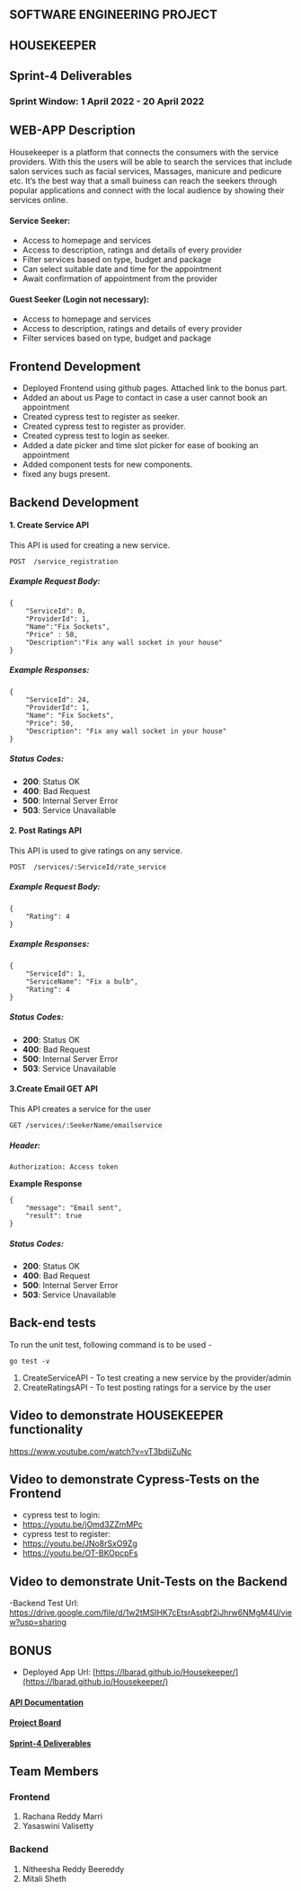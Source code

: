 ## SOFTWARE ENGINEERING PROJECT

<h2>HOUSEKEEPER</h2>
<h2>Sprint-4 Deliverables</h2>

<h3>Sprint Window: 1 April 2022 - 20 April 2022</h3>

## WEB-APP Description

Housekeeper is a platform that connects the consumers with the service providers. With this the users will be able to search the services that include salon services such as facial services, Massages, manicure and pedicure etc. It’s the best way that a small buiness can reach the seekers through popular applications and connect with the local audience by showing their services online. 

#### Service Seeker: 
- Access to homepage and services
- Access to description, ratings and details of every provider
- Filter services based on type, budget and package
- Can select suitable date and time for the appointment
- Await confirmation of appointment from the provider

#### Guest Seeker (Login not necessary):
- Access to homepage and services
- Access to description, ratings and details of every provider
- Filter services based on type, budget and package

## Frontend Development
- Deployed Frontend using github pages. Attached link to the bonus part.
- Added an about us Page to contact in case a user cannot book an appointment
- Created cypress test to register as seeker.
- Created cypress test to register as provider.
- Created cypress test to login as seeker.
- Added a date picker and time slot picker for ease of booking an appointment
- Added component tests for new components.
- fixed any bugs present.

## Backend Development

#### 1. Create Service API

This API is used for creating a new service.

```
POST  /service_registration
```

#####  Example Request Body:

```
{
    "ServiceId": 0, 
    "ProviderId": 1, 
    "Name":"Fix Sockets", 
    "Price" : 50,
    "Description":"Fix any wall socket in your house"
}

```

##### Example Responses:

```
{
    "ServiceId": 24,
    "ProviderId": 1,
    "Name": "Fix Sockets",
    "Price": 50,
    "Description": "Fix any wall socket in your house"
}
```

##### Status Codes:

-   **200**: Status OK
-   **400**: Bad Request
-   **500**: Internal Server Error
-   **503**: Service Unavailable

#### 2. Post Ratings API

This API is used to give ratings on any service.

```
POST  /services/:ServiceId/rate_service
```
#####  Example Request Body:

```
{
    "Rating": 4
}
```
##### Example Responses:

```
{
    "ServiceId": 1,
    "ServiceName": "Fix a bulb",
    "Rating": 4
}
```

##### Status Codes:

-   **200**: Status OK
-   **400**: Bad Request
-   **500**: Internal Server Error
-   **503**: Service Unavailable

#### 3.Create Email GET API

This API creates a service for the user

```
GET /services/:SeekerName/emailservice
```
##### Header:

    Authorization: Access token
    

**Example Response**
```
{
    "message": "Email sent",
    "result": true
}

```

##### Status Codes:

-   **200**: Status OK
-   **400**: Bad Request
-   **500**: Internal Server Error
-   **503**: Service Unavailable

## Back-end tests

To run the unit test, following command is to be used -

    go test -v

1. CreateServiceAPI - To test creating a new service by the provider/admin
2. CreateRatingsAPI - To test posting ratings for a service by the user


## Video to demonstrate HOUSEKEEPER functionality
https://www.youtube.com/watch?v=vT3bdijZuNc

## Video to demonstrate Cypress-Tests on the Frontend
- cypress test to login:
- https://youtu.be/jOmd3ZZmMPc
- cypress test to register:
- https://youtu.be/JNo8rSxO9Zg
- https://youtu.be/OT-BKOpcpFs

## Video to demonstrate Unit-Tests on the Backend
-Backend Test Url: https://drive.google.com/file/d/1w2tMSIHK7cEtsrAsqbf2iJhrw6NMgM4U/view?usp=sharing

## BONUS
- Deployed App Url: [https://lbarad.github.io/Housekeeper/](https://lbarad.github.io/Housekeeper/)
#### [API Documentation]()

#### [Project Board](https://github.com/mitali3112/Housekeeper/projects)

#### [Sprint-4 Deliverables](https://github.com/mitali3112/Housekeeper/blob/main/Sprint4.md)

## Team Members
### Frontend
1. Rachana Reddy Marri
2. Yasaswini Valisetty
### Backend
1. Nitheesha Reddy Beereddy
2. Mitali Sheth




